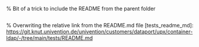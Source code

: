 
% Bit of a trick to include the README from the parent folder
```{include} ../README.md
```

% Overwriting the relative link from the README.md file
[tests_readme_md]: https://git.knut.univention.de/univention/customers/dataport/upx/container-ldap/-/tree/main/tests/README.md
